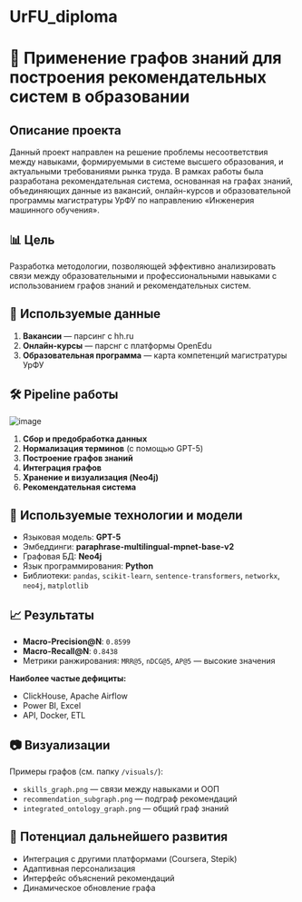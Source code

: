 # UrFU_diploma
# 📘 Применение графов знаний для построения рекомендательных систем в образовании

## Описание проекта
Данный проект направлен на решение проблемы несоответствия между навыками, формируемыми в системе высшего образования, и актуальными требованиями рынка труда. В рамках работы была разработана рекомендательная система, основанная на графах знаний, объединяющих данные из вакансий, онлайн-курсов и образовательной программы магистратуры УрФУ по направлению «Инженерия машинного обучения».

## 📊 Цель
Разработка методологии, позволяющей эффективно анализировать связи между образовательными и профессиональными навыками с использованием графов знаний и рекомендательных систем. 


## 🧩 Используемые данные
1. **Вакансии** — парсинг с hh.ru
2. **Онлайн-курсы** — парснг с платформы OpenEdu
3. **Образовательная программа** — карта компетенций магистратуры УрФУ

## 🛠️ Pipeline работы
![image](https://github.com/user-attachments/assets/3acc975d-b5ed-4cd5-a39f-774189086d9f)

1. **Сбор и предобработка данных**  
2. **Нормализация терминов** (с помощью GPT-5)
3. **Построение графов знаний**
4. **Интеграция графов**
5. **Хранение и визуализация (Neo4j)**
6. **Рекомендательная система**

## 🤖 Используемые технологии и модели
- Языковая модель: **GPT-5**
- Эмбеддинги: **paraphrase-multilingual-mpnet-base-v2**
- Графовая БД: **Neo4j**
- Язык программирования: **Python**
- Библиотеки: `pandas`, `scikit-learn`, `sentence-transformers`, `networkx`, `neo4j`, `matplotlib`

## 📈 Результаты
- **Macro-Precision@N**: `0.8599`
- **Macro-Recall@N**: `0.8438`
- Метрики ранжирования: `MRR@5`, `nDCG@5`, `AP@5` — высокие значения

**Наиболее частые дефициты:**
- ClickHouse, Apache Airflow
- Power BI, Excel
- API, Docker, ETL

## 📷 Визуализации
Примеры графов (см. папку `/visuals/`):
- `skills_graph.png` — связи между навыками и ООП
- `recommendation_subgraph.png` — подграф рекомендаций
- `integrated_ontology_graph.png` — общий граф знаний


## 📌 Потенциал дальнейшего развития
- Интеграция с другими платформами (Coursera, Stepik)
- Адаптивная персонализация
- Интерфейс объяснений рекомендаций
- Динамическое обновление графа
